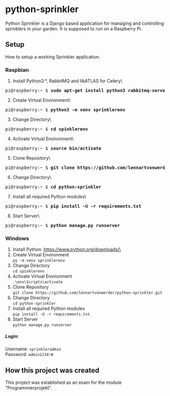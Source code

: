 # python-sprinkler

Python Sprinkler is a Django based application for managing and controlling sprinklers in your garden.
It is supposed to run on a Raspberry Pi.

## Setup

How to setup a working Sprinkler application.

### Raspbian
1. Install Python3.*, RabbitMQ and libATLAS for Celery\
<pre>pi@raspberry:~ $ <b>sudo apt-get install python3 rabbitmq-server libatlas-base-dev</b></pre>
2. Create Virtual Environment\
<pre>pi@raspberry:~ $ <b>python3 -m venv sprinklerenv</b></pre>
3. Change Directory\
<pre>pi@raspberry:~ $ <b>cd spinklerenv</b></pre>
4. Activate Virtual Environment\
<pre>pi@raspberry:~ $ <b>source bin/activate</b></pre>
5. Clone Repository\
<pre>pi@raspberry:~ $ <b>git clone https://github.com/lennartvonwerder/python-sprinkler.git</b></pre>
6. Change Directory\
<pre>pi@raspberry:~ $ <b>cd python-sprinkler</b></pre>
7. Install all required Python modules\
<pre>pi@raspberry:~ $ <b>pip install -U -r requirements.txt</b></pre>
8. Start Server\
<pre>pi@raspberry:~ $ <b>python manage.py runserver</b></pre>

### Windows
1. Install Python: https://www.python.org/downloads/\
2. Create Virtual Environment\
`py -m venv sprinklerenv`
3. Change Directory\
`cd spinklerenv`
4. Activate Virtual Environment\
`.\env\Scripts\activate`
5. Clone Repository\
`git clone https://github.com/lennartvonwerder/python-sprinkler.git`
6. Change Directory\
`cd python-sprinkler`
7. Install all required Python modules\
`pip install -U -r requirements.txt`
8. Start Server\
`python manage.py runserver`

##### Login:
Username: `sprinkleradmin`\
Password: `admin1234!#`

## How this project was created
This project was established as an exam for the module "Programmierprojekt".

